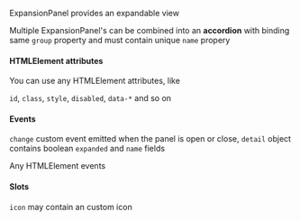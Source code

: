 ExpansionPanel provides an expandable view

Multiple ExpansionPanel's can be combined into an __accordion__ with binding same `group` property and must contain unique `name` propery

#### HTMLElement attributes

You can use any HTMLElement attributes, like

`id`, `class`, `style`, `disabled`, `data-*` and so on

#### Events

`change` custom event emitted when the panel is open or close, `detail` object contains boolean `expanded` and `name` fields

Any HTMLElement events

#### Slots

`icon` may contain an custom icon

